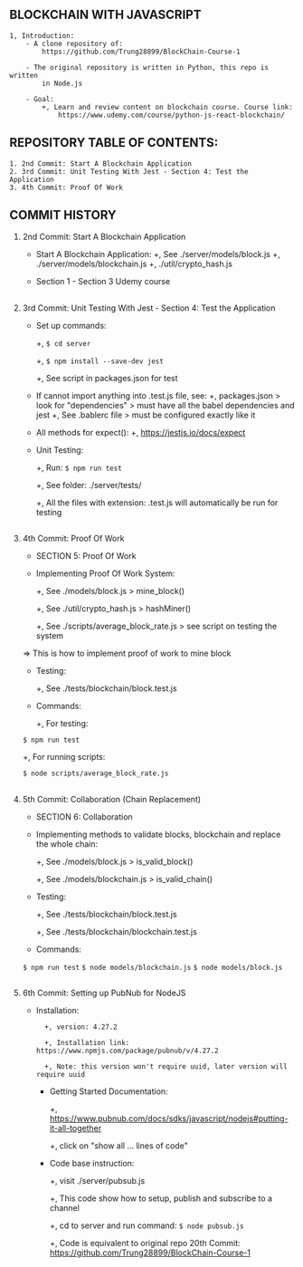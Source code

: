 ## BLOCKCHAIN WITH JAVASCRIPT

    1, Introduction:
        - A clone repository of:
            https://github.com/Trung28899/BlockChain-Course-1

        - The original repository is written in Python, this repo is written
            in Node.js

        - Goal:
            +, Learn and review content on blockchain course. Course link:
                https://www.udemy.com/course/python-js-react-blockchain/

## REPOSITORY TABLE OF CONTENTS:

    1. 2nd Commit: Start A Blockchain Application
    2. 3rd Commit: Unit Testing With Jest - Section 4: Test the Application
    3. 4th Commit: Proof Of Work

## COMMIT HISTORY

1. 2nd Commit: Start A Blockchain Application

   - Start A Blockchain Application:
     +, See ./server/models/block.js
     +, ./server/models/blockchain.js
     +, ./util/crypto_hash.js

   - Section 1 - Section 3 Udemy course

##

2.  3rd Commit: Unit Testing With Jest - Section 4: Test the Application

    - Set up commands:

      +, `$ cd server`

      +, `$ npm install --save-dev jest`

      +, See script in packages.json for test

    - If cannot import anything into .test.js file, see:
      +, packages.json > look for "dependencies" > must have all the babel dependencies and jest
      +, See .bablerc file > must be configured exactly like it

    - All methods for expect():
      +, https://jestjs.io/docs/expect

    - Unit Testing:

      +, Run: `$ npm run test`

      +, See folder: ./server/tests/

      +, All the files with extension: .test.js will automatically
      be run for testing

##

3. 4th Commit: Proof Of Work

   - SECTION 5: Proof Of Work

   - Implementing Proof Of Work System:

     +, See ./models/block.js > mine_block()

     +, See ./util/crypto_hash.js > hashMiner()

     +, See ./scripts/average_block_rate.js > see script on testing the system

   => This is how to implement proof of work to mine block

   - Testing:

     +, See ./tests/blockchain/block.test.js

   - Commands:

     +, For testing:

   `$ npm run test`

   +, For running scripts:

   `$ node scripts/average_block_rate.js`

##

4. 5th Commit: Collaboration (Chain Replacement)

   - SECTION 6: Collaboration

   - Implementing methods to validate blocks, blockchain and replace the whole chain:

     +, See ./models/block.js > is_valid_block()

     +, See ./models/blockchain.js > is_valid_chain()

   - Testing:

     +, See ./tests/blockchain/block.test.js

     +, See ./tests/blockchain/blockchain.test.js

   - Commands:

   `$ npm run test`
   `$ node models/blockchain.js`
   `$ node models/block.js`

##

5.  6th Commit: Setting up PubNub for NodeJS

    - Installation:

            +, version: 4.27.2

            +, Installation link: https://www.npmjs.com/package/pubnub/v/4.27.2

            +, Note: this version won't require uuid, later version will require uuid

      - Getting Started Documentation:

        +, https://www.pubnub.com/docs/sdks/javascript/nodejs#putting-it-all-together

        +, click on "show all ... lines of code"

      - Code base instruction:

        +, visit ./server/pubsub.js

        +, This code show how to setup, publish and subscribe to a channel

        +, cd to server and run command: `$ node pubsub.js`

        +, Code is equivalent to original repo 20th Commit:
        https://github.com/Trung28899/BlockChain-Course-1
